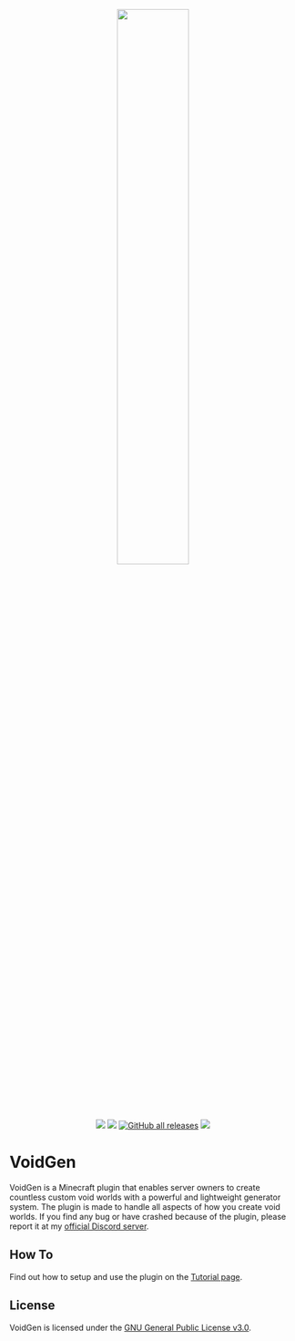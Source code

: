 <p align="center">
    <img src="docs/assets/Logo.svg" width=50%>
    <br>
    <a href="https://discord.gg/Q7yj32FMFh"><img src="https://discordapp.com/api/guilds/681986370214166548/widget.png?style=shield"></a>   
    <a href="https://github.com/xtkq-is-not-available/VoidGen/releases/latest"><img src="https://img.shields.io/github/v/release/xtkq-is-not-available/VoidGen?label=release&color=success"></a>
    <a href="https://github.com/xtkq-is-not-available/VoidGen/releases/latest"><img alt="GitHub all releases" src="https://img.shields.io/github/downloads/xtkq-is-not-available/VoidGen/total"></a>    
    <a href="https://github.com/xtkq-is-not-available/VoidGen/blob/master/LICENSE.md"><img src="https://img.shields.io/github/license/xtkq-is-not-available/VoidGen?label=license&color=success"></a>
</p>

# VoidGen

VoidGen is a Minecraft plugin that enables server owners to create countless custom void worlds with a powerful and
lightweight generator system. The plugin is made to handle all aspects of how you create void worlds. If you find any
bug or have crashed because of the plugin, please report it at
my [official Discord server](https://discord.gg/Q7yj32FMFh).

## How To

Find out how to setup and use the plugin on the [Tutorial page](docs/tutorial.md).

<!---
## FAQ

Find answers to frequently asked questions on the [FAQ page](docs/faq.md).
--->

## License

VoidGen is licensed under
the [GNU General Public License v3.0](https://github.com/xtkq-is-not-available/VoidGen/blob/master/LICENSE.md). 

